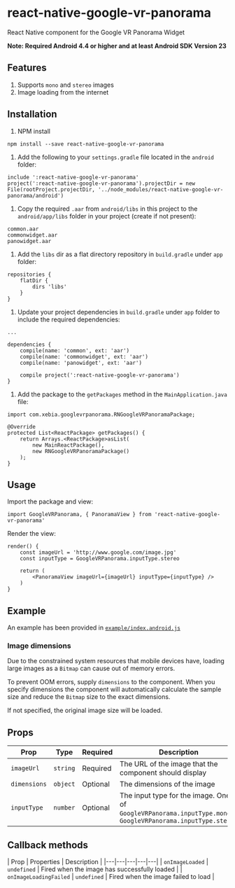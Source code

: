 # react-native-google-vr-panorama
React Native component for the Google VR Panorama Widget

**Note: Required Android 4.4 or higher and at least Android SDK Version 23**

## Features

1. Supports `mono` and `stereo` images
1. Image loading from the internet

## Installation 

1. NPM install

```
npm install --save react-native-google-vr-panorama
```

1. Add the following to your `settings.gradle` file located in the `android` folder:

```
include ':react-native-google-vr-panorama'
project(':react-native-google-vr-panorama').projectDir = new File(rootProject.projectDir, '../node_modules/react-native-google-vr-panorama/android')
```

1. Copy the required `.aar` from `android/libs` in this project to  the `android/app/libs` folder in your project (create if not present):

```
common.aar
commonwidget.aar
panowidget.aar
```

1. Add the `libs` dir as a flat directory repository in `build.gradle` under `app` folder:

```
repositories {
    flatDir {
        dirs 'libs'
    }
}
```

1. Update your project dependencies in `build.gradle` under `app` folder to include the required dependencies:
 
```
... 

dependencies {
    compile(name: 'common', ext: 'aar')
    compile(name: 'commonwidget', ext: 'aar')
    compile(name: 'panowidget', ext: 'aar')

    compile project(':react-native-google-vr-panorama')
}
```

1. Add the package to the `getPackages` method in the `MainApplication.java` file:

```
import com.xebia.googlevrpanorama.RNGoogleVRPanoramaPackage;

@Override
protected List<ReactPackage> getPackages() {
    return Arrays.<ReactPackage>asList(
        new MainReactPackage(),
        new RNGoogleVRPanoramaPackage()
    );
}
```

## Usage

Import the package and view:

```
import GoogleVRPanorama, { PanoramaView } from 'react-native-google-vr-panorama'
```

Render the view:

```
render() {
    const imageUrl = 'http://www.google.com/image.jpg'
    const inputType = GoogleVRPanorama.inputType.stereo
    
    return (
        <PanoramaView imageUrl={imageUrl} inputType={inputType} />
    )
}
```

## Example

An example has been provided in [`example/index.android.js`](https://github.com/XebiaStudio/react-native-google-vr-panorama/blob/master/example/index.android.js)

### Image dimensions

Due to the constrained system resources that mobile devices have, loading large images as a `Bitmap` can cause out of memory errors.

To prevent OOM errors, supply `dimensions` to the component. When you specify dimensions the component will automatically calculate the sample size and reduce the `Bitmap` size to the exact dimensions.

If not specified, the original image size will be loaded.

## Props

| Prop | Type | Required | Description | Default |
|---|---|---|---|---|
| `imageUrl` | `string` | Required | The URL of the image that the component should display | N/A |
| `dimensions` | `object` | Optional | The dimensions of the image | `{ width: 0, height: 0 }` |
| `inputType` | `number` | Optional | The input type for the image. One of `GoogleVRPanorama.inputType.mono`, `GoogleVRPanorama.inputType.stereo` | `GoogleVRPanorama.inputType.mono` |

## Callback methods

| Prop | Properties | Description |
|---|---|---|---|---|
| `onImageLoaded` | `undefined` | Fired when the image has successfully loaded |
| `onImageLoadingFailed` | `undefined` | Fired when the image failed to load |
